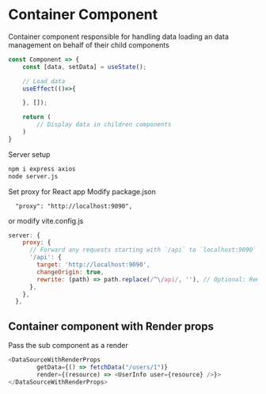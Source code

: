 # Container Component

Container component responsible for handling data loading an data management on behalf of their child components

```js
const Component => {
    const [data, setData] = useState();

    // Load data
    useEffect(()=>{

    }, []);

    return (
        // Display data in children components
    )
}
```

Server setup
```bash
npm i express axios
node server.js
```
Set proxy for React app
Modify package.json
```
  "proxy": "http://localhost:9090",
```
or modify vite.config.js
```js
server: {
    proxy: {
      // Forward any requests starting with `/api` to `localhost:9090`
      '/api': {
        target: 'http://localhost:9090',
        changeOrigin: true,
        rewrite: (path) => path.replace(/^\/api/, ''), // Optional: Remove /api prefix if needed
      },
    },
  },
```

## Container component with Render props
Pass the sub component as a render
```js
<DataSourceWithRenderProps
        getData={() => fetchData("/users/1")}
        render={(resource) => <UserInfo user={resource} />}>
</DataSourceWithRenderProps>
```

